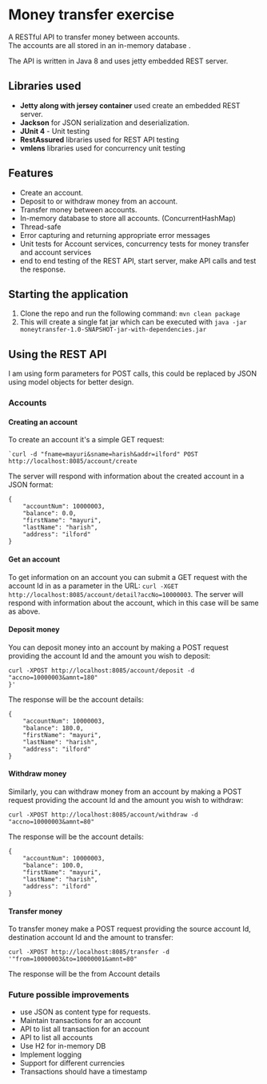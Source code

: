 # Money transfer exercise

A RESTful API to transfer money between accounts.  
The accounts are all stored in an in-memory database .

The API is written in Java 8 and uses jetty embedded REST server.

## Libraries used
 - **Jetty along with jersey container** used create an embedded REST server.
 - **Jackson** for JSON serialization and deserialization.
 - **JUnit 4** - Unit testing
 - **RestAssured**  libraries used for REST API testing
  - **vmlens** libraries used for concurrency unit testing 

## Features
- Create an account.
- Deposit to or withdraw money from an account.
- Transfer money between accounts.
- In-memory database to store all accounts. (ConcurrentHashMap)
- Thread-safe
- Error capturing and returning appropriate error messages
- Unit tests for Account services, concurrency tests for money transfer and account services
- end to end testing of the REST API, start server, make API calls and test the response.

## Starting the application
1. Clone the repo and run the following command: `mvn clean package`
2. This will create a single fat jar which can be executed with `java -jar moneytransfer-1.0-SNAPSHOT-jar-with-dependencies.jar `

## Using the REST API
I am using form parameters for POST calls, this could be replaced by JSON using model objects for better design.
### Accounts
#### Creating an account  
To create an account it's a simple GET request:
```
`curl -d "fname=mayuri&sname=harish&addr=ilford" POST http://localhost:8085/account/create

``` 
The server will respond with information about the created account in a JSON format:
```
{
    "accountNum": 10000003,
    "balance": 0.0,
    "firstName": "mayuri",
    "lastName": "harish",
    "address": "ilford"
}
```

#### Get an account
To get information on an account you can submit a GET request with the account Id in as a parameter in the URL: `curl -XGET http://localhost:8085/account/detail?accNo=10000003`.
The server will respond with information about the account, which in this case will be same as above.

#### Deposit money
You can deposit money into an account by making a POST request providing the account Id and the amount you wish to deposit:
```
curl -XPOST http://localhost:8085/account/deposit -d "accno=10000003&amnt=180"
}'
```
The response will be the account details:
```
{
    "accountNum": 10000003,
    "balance": 180.0,
    "firstName": "mayuri",
    "lastName": "harish",
    "address": "ilford"
}
```

#### Withdraw money
Similarly, you can withdraw money from an account by making a POST request providing the account Id and the amount you wish to withdraw:
```
curl -XPOST http://localhost:8085/account/withdraw -d "accno=10000003&amnt=80"
```
The response will be the account details:
```
{
    "accountNum": 10000003,
    "balance": 100.0,
    "firstName": "mayuri",
    "lastName": "harish",
    "address": "ilford"
}
```

#### Transfer money
To transfer money make a POST request providing the source account Id, destination account Id and the amount to transfer:
```
curl -XPOST http://localhost:8085/transfer -d '"from=10000003&to=10000001&amnt=80"

```
The response will be the from Account details

### Future possible improvements
- use JSON as content type for requests.
- Maintain transactions for an account
- API to list all transaction for an account
- API to list all accounts
- Use H2 for in-memory DB
- Implement logging
- Support for different currencies
- Transactions should have a timestamp
